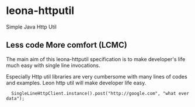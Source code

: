 # leona-httputil
Simple Java Http Util 
## Less code More comfort (LCMC)

The main aim of this leona-httputil specification is to make developer's life much easy with single line invocations. 

Especially Http util libraries are very cumbersome with many lines of codes and examples. Leon http util will make developer life easy.
```
  SingleLineHttpClient.instance().post("http://google.com", "what ever data");
```
